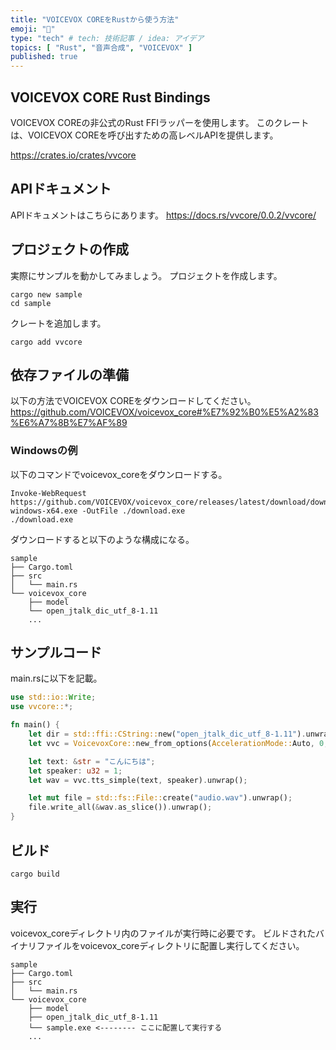 ```yaml
---
title: "VOICEVOX COREをRustから使う方法"
emoji: "🥕"
type: "tech" # tech: 技術記事 / idea: アイデア
topics: [ "Rust", "音声合成", "VOICEVOX" ]
published: true
---
```


## VOICEVOX CORE Rust Bindings

VOICEVOX COREの非公式のRust FFIラッパーを使用します。
このクレートは、VOICEVOX COREを呼び出すための高レベルAPIを提供します。

https://crates.io/crates/vvcore


## APIドキュメント

APIドキュメントはこちらにあります。
https://docs.rs/vvcore/0.0.2/vvcore/


## プロジェクトの作成

実際にサンプルを動かしてみましょう。
プロジェクトを作成します。
```
cargo new sample
cd sample
```

クレートを追加します。 
```
cargo add vvcore
```

## 依存ファイルの準備

以下の方法でVOICEVOX COREをダウンロードしてください。
https://github.com/VOICEVOX/voicevox_core#%E7%92%B0%E5%A2%83%E6%A7%8B%E7%AF%89

### Windowsの例

以下のコマンドでvoicevox_coreをダウンロードする。

```
Invoke-WebRequest https://github.com/VOICEVOX/voicevox_core/releases/latest/download/download-windows-x64.exe -OutFile ./download.exe
./download.exe
```

ダウンロードすると以下のような構成になる。

```
sample
├── Cargo.toml
├── src
│   └── main.rs
└── voicevox_core
    ├── model
    └── open_jtalk_dic_utf_8-1.11
    ...
```

## サンプルコード

main.rsに以下を記載。

```rust
use std::io::Write;
use vvcore::*;

fn main() {
    let dir = std::ffi::CString::new("open_jtalk_dic_utf_8-1.11").unwrap();
    let vvc = VoicevoxCore::new_from_options(AccelerationMode::Auto, 0, true, dir.as_c_str()).unwrap();

    let text: &str = "こんにちは";
    let speaker: u32 = 1;
    let wav = vvc.tts_simple(text, speaker).unwrap();

    let mut file = std::fs::File::create("audio.wav").unwrap();
    file.write_all(&wav.as_slice()).unwrap();
}
```

## ビルド

```
cargo build
```

## 実行

voicevox_coreディレクトリ内のファイルが実行時に必要です。
ビルドされたバイナリファイルをvoicevox_coreディレクトリに配置し実行してください。

```
sample
├── Cargo.toml
├── src
│   └── main.rs
└── voicevox_core
    ├── model
    ├── open_jtalk_dic_utf_8-1.11
    └── sample.exe <-------- ここに配置して実行する
    ...
```
